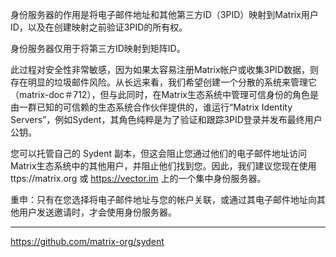 身份服务器的作用是将电子邮件地址和其他第三方ID（3PID）映射到Matrix用户ID，以及在创建映射之前验证3PID的所有权。

身份服务器仅用于将第三方ID映射到矩阵ID。

此过程对安全性非常敏感，因为如果太容易注册Matrix帐户或收集3PID数据，则存在明显的垃圾邮件风险。从长远来看，我们希望创建一个分散的系统来管理它（matrix-doc＃712），但与此同时，在Matrix生态系统中管理可信身份的角色是由一群已知的可信赖的生态系统合作伙伴提供的，谁运行“Matrix Identity Servers”，例如Sydent，其角色纯粹是为了验证和跟踪3PID登录并发布最终用户公钥。

您可以托管自己的 Sydent 副本，但这会阻止您通过他们的电子邮件地址访问Matrix生态系统中的其他用户，并阻止他们找到您。因此，我们建议您现在使用 ttps://matrix.org 或 https://vector.im 上的一个集中身份服务器。

重申：只有在您选择将电子邮件地址与您的帐户关联，或通过其电子邮件地址向其他用户发送邀请时，才会使用身份服务器。

---


https://github.com/matrix-org/sydent


